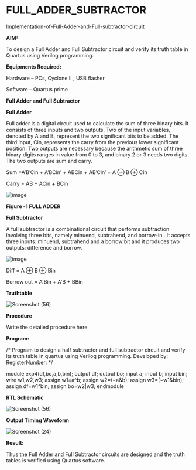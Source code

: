 # FULL_ADDER_SUBTRACTOR

Implementation-of-Full-Adder-and-Full-subtractor-circuit

**AIM:**

To design a Full Adder and Full Subtractor circuit and verify its truth table in Quartus using Verilog programming.

**Equipments Required:**

Hardware – PCs, Cyclone II , USB flasher

Software – Quartus prime

**Full Adder and Full Subtractor**

**Full Adder**

Full adder is a digital circuit used to calculate the sum of three binary bits. It consists of three inputs and two outputs. Two of the input variables, denoted by A and B, represent the two significant bits to be added. The third input, Cin, represents the carry from the previous lower significant position. Two outputs are necessary because the arithmetic sum of three binary digits ranges in value from 0 to 3, and binary 2 or 3 needs two digits. The two outputs are sum and carry.

Sum =A’B’Cin + A’BCin’ + ABCin + AB’Cin’ = A ⊕ B ⊕ Cin 

Carry = AB + ACin + BCin

![image](https://github.com/naavaneetha/FULL_ADDER_SUBTRACTOR/assets/154305477/0f30ba51-5ffb-4198-845f-18e054f675e7)

**Figure -1 FULL ADDER**

**Full Subtractor**

A full subtractor is a combinational circuit that performs subtraction involving three bits, namely minuend, subtrahend, and borrow-in . It accepts three inputs: minuend, subtrahend and a borrow bit and it produces two outputs: difference and borrow.

![image](https://github.com/naavaneetha/FULL_ADDER_SUBTRACTOR/assets/154305477/02b24f51-ab51-4304-9ad6-7b81ffc1ead5)

Diff = A ⊕ B ⊕ Bin 

Borrow out = A'Bin + A'B + BBin

**Truthtable**


![Screenshot (56)](https://github.com/user-attachments/assets/e96135fe-795e-485e-8fc4-96795b8198b3)

**Procedure**

Write the detailed procedure here

**Program:**

/* Program to design a half subtractor and full subtractor circuit and verify its truth table in quartus using Verilog programming. Developed by: RegisterNumber:
*/

module exp4(df,bo,a,b,bin);
output df;
output bo;
input a;
input b;
input bin;
wire w1,w2,w3;
assign w1=a^b;
assign w2=(~a&b);
assign w3=(~w1&bin);
assign df=w1^bin;
assign bo=w2|w3;
endmodule

**RTL Schematic**

![Screenshot (56)](https://github.com/user-attachments/assets/cb91a9b7-9657-4317-a86a-b79dfc392a07)


**Output Timing Waveform**

![Screenshot (24)](https://github.com/user-attachments/assets/8f5c7f21-2d84-4901-88ff-7c34d5fcc6db)


**Result:**

Thus the Full Adder and Full Subtractor circuits are designed and the truth tables is verified using Quartus software.



